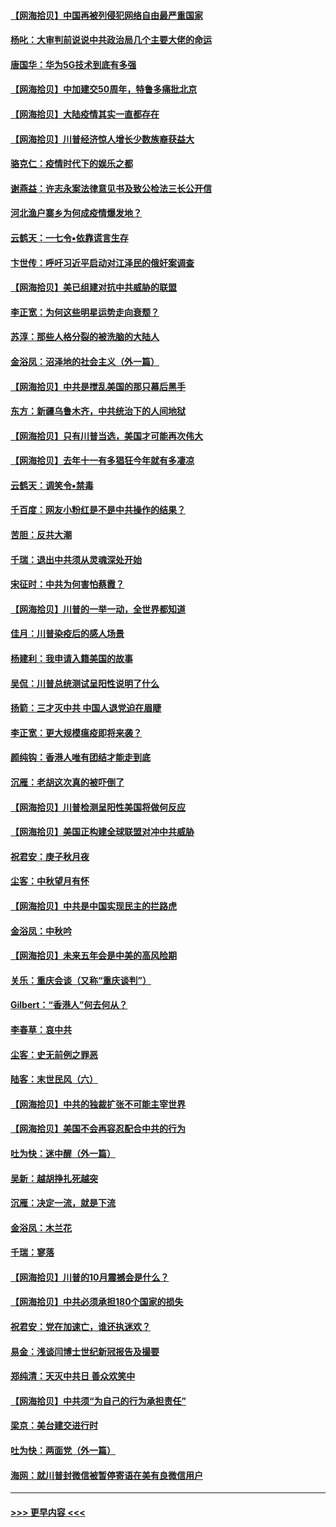 #### [【网海拾贝】中国再被列侵犯网络自由最严重国家](../pages/nsc993/n12479643.md?t=10161851) 
#### [杨叱：大审判前说说中共政治局几个主要大佬的命运](../pages/nsc993/n12477527.md?t=10161851) 
#### [唐国华：华为5G技术到底有多强](../pages/nsc993/n12477483.md?t=10161851) 
#### [【网海拾贝】中加建交50周年，特鲁多痛批北京](../pages/nsc993/n12476892.md?t=10161851) 
#### [【网海拾贝】大陆疫情其实一直都存在](../pages/nsc993/n12473948.md?t=10161851) 
#### [【网海拾贝】川普经济惊人增长少数族裔获益大](../pages/nsc993/n12471565.md?t=10161851) 
#### [骆克仁：疫情时代下的娱乐之都](../pages/nsc993/n12471312.md?t=10161851) 
#### [谢燕益：许志永案法律意见书及致公检法三长公开信](../pages/nsc993/n12470870.md?t=10161851) 
#### [河北渔户寨乡为何成疫情爆发地？](../pages/nsc993/n12464936.md?t=10161851) 
#### [云鹤天：一七令▪依靠谎言生存](../pages/nsc993/n12470034.md?t=10161851) 
#### [卞世传：呼吁习近平启动对江泽民的俄奸案调查](../pages/nsc993/n12469722.md?t=10161851) 
#### [【网海拾贝】美已组建对抗中共威胁的联盟](../pages/nsc993/n12469018.md?t=10161851) 
#### [李正宽：为何这些明星运势走向衰颓？](../pages/nsc993/n12468730.md?t=10161851) 
#### [苏淳：那些人格分裂的被洗脑的大陆人](../pages/nsc993/n12467858.md?t=10161851) 
#### [金浴凤：沼泽地的社会主义（外一篇）](../pages/nsc993/n12467792.md?t=10161851) 
#### [【网海拾贝】中共是搅乱美国的那只幕后黑手](../pages/nsc993/n12467700.md?t=10161851) 
#### [东方：新疆乌鲁木齐，中共统治下的人间地狱](../pages/nsc993/n12466075.md?t=10161851) 
#### [【网海拾贝】只有川普当选，美国才可能再次伟大](../pages/nsc993/n12466013.md?t=10161851) 
#### [【网海拾贝】去年十一有多猖狂今年就有多凄凉](../pages/nsc993/n12463649.md?t=10161851) 
#### [云鹤天：调笑令▪禁毒](../pages/nsc993/n12462975.md?t=10161851) 
#### [千百度：网友小粉红是不是中共操作的结果？](../pages/nsc993/n12461025.md?t=10161851) 
#### [苦胆：反共大潮](../pages/nsc993/n12459469.md?t=10161851) 
#### [千瑞：退出中共须从灵魂深处开始](../pages/nsc993/n12459437.md?t=10161851) 
#### [宋征时：中共为何害怕蔡霞？](../pages/nsc993/n12459097.md?t=10161851) 
#### [【网海拾贝】川普的一举一动，全世界都知道](../pages/nsc993/n12458825.md?t=10161851) 
#### [佳月：川普染疫后的感人场景](../pages/nsc993/n12456994.md?t=10161851) 
#### [杨建利：我申请入籍美国的故事](../pages/nsc993/n12455635.md?t=10161851) 
#### [吴侃：川普总统测试呈阳性说明了什么](../pages/nsc993/n12451869.md?t=10161851) 
#### [扬箭：三才灭中共 中国人退党迫在眉睫](../pages/nsc993/n12451842.md?t=10161851) 
#### [李正宽：更大规模瘟疫即将来袭？](../pages/nsc993/n12451455.md?t=10161851) 
#### [颜纯钩：香港人唯有团结才能走到底](../pages/nsc993/n12450870.md?t=10161851) 
#### [沉雁：老胡这次真的被吓倒了](../pages/nsc993/n12449796.md?t=10161851) 
#### [【网海拾贝】川普检测呈阳性美国将做何反应](../pages/nsc993/n12449042.md?t=10161851) 
#### [【网海拾贝】美国正构建全球联盟对冲中共威胁](../pages/nsc993/n12446580.md?t=10161851) 
#### [祝君安：庚子秋月夜](../pages/nsc993/n12445870.md?t=10161851) 
#### [尘客：中秋望月有怀](../pages/nsc993/n12444632.md?t=10161851) 
#### [【网海拾贝】中共是中国实现民主的拦路虎](../pages/nsc993/n12443573.md?t=10161851) 
#### [金浴凤：中秋吟](../pages/nsc993/n12441773.md?t=10161851) 
#### [【网海拾贝】未来五年会是中美的高风险期](../pages/nsc993/n12440760.md?t=10161851) 
#### [关乐：重庆会谈（又称“重庆谈判”）](../pages/nsc993/n12437525.md?t=10161851) 
#### [Gilbert：“香港人”何去何从？](../pages/nsc993/n12435894.md?t=10161851) 
#### [李春草：哀中共](../pages/nsc993/n12435874.md?t=10161851) 
#### [尘客：史无前例之罪恶](../pages/nsc993/n12435762.md?t=10161851) 
#### [陆客：末世民风（六）](../pages/nsc993/n12435354.md?t=10161851) 
#### [【网海拾贝】中共的独裁扩张不可能主宰世界](../pages/nsc993/n12435151.md?t=10161851) 
#### [【网海拾贝】美国不会再容忍配合中共的行为](../pages/nsc993/n12433808.md?t=10161851) 
#### [吐为快：迷中醒（外一篇）](../pages/nsc993/n12433585.md?t=10161851) 
#### [吴新：越胡挣扎死越突](../pages/nsc993/n12433562.md?t=10161851) 
#### [沉雁：决定一流，就是下流](../pages/nsc993/n12432128.md?t=10161851) 
#### [金浴凤：木兰花](../pages/nsc993/n12432124.md?t=10161851) 
#### [千瑞：寥落](../pages/nsc993/n12432071.md?t=10161851) 
#### [【网海拾贝】川普的10月震撼会是什么？](../pages/nsc993/n12431624.md?t=10161851) 
#### [【网海拾贝】中共必须承担180个国家的损失](../pages/nsc993/n12428893.md?t=10161851) 
#### [祝君安：党在加速亡，谁还执迷欢？](../pages/nsc993/n12428652.md?t=10161851) 
#### [易金：浅谈闫博士世纪新冠报告及撮要](../pages/nsc993/n12426822.md?t=10161851) 
#### [郑纯清：天灭中共日 善众欢笑中](../pages/nsc993/n12426784.md?t=10161851) 
#### [【网海拾贝】中共须“为自己的行为承担责任”](../pages/nsc993/n12426067.md?t=10161851) 
#### [梁京：美台建交进行时](../pages/nsc993/n12424066.md?t=10161851) 
#### [吐为快：两面党（外一篇）](../pages/nsc993/n12424043.md?t=10161851) 
#### [海网：就川普封微信被暂停寄语在美有良微信用户](../pages/nsc993/n12424021.md?t=10161851) 

----
#### [ >>> 更早内容 <<< ](../indexes/nsc993-earlier.md)
